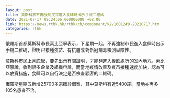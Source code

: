 ```yaml
---
layout: post
title: 莫斯科將不再強制民眾進入食肆時出示手機二維碼
date: 2021-07-17 09:24:06.000000000 +08:00
link: https://news.rthk.hk/rthk/ch/component/k2/1601249-20210717.htm
categories: rthk
---
```


俄羅斯首都莫斯科市長索比亞寧表示，下星期一起，不再強制市民進入食肆時出示手機二維碼，證明已接種疫苗、有抗體或對新冠病毒檢測呈陰性。

莫斯科市民上月底起，要先出示有關證明，才能夠進入餐飲處所的室內地方。索比亞寧說，收到很多企業及組織申訴，而當地疫情改善及疫苗接種速度加快，認為可以放寬措施，食肆可以自行決定是否檢查顧客的二維碼。

俄羅斯星期五新增25700多宗確診個案，其中莫斯科有近5400宗，當地亦再多105名患者不治。
